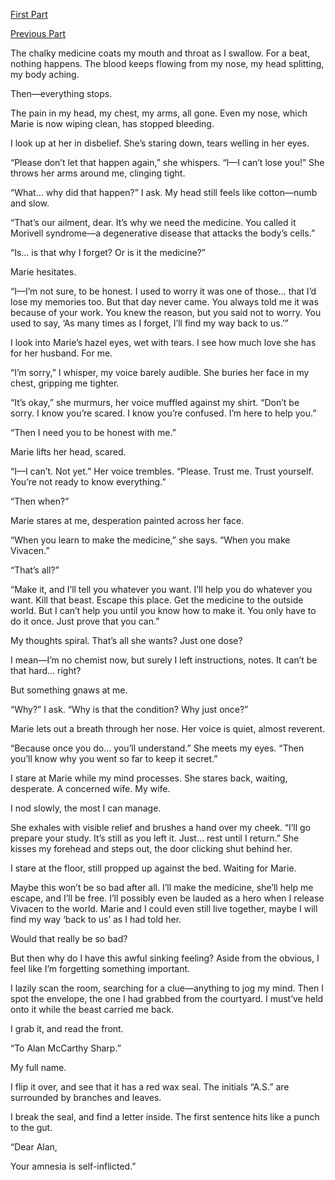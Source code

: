 [First Part](https://www.reddit.com/r/nosleep/s/pRk7l7czBO)

[Previous Part](https://www.reddit.com/r/nosleep/s/VgZYp6E3Az)

The chalky medicine coats my mouth and throat as I swallow. For a beat, nothing happens. The blood keeps flowing from my nose, my head splitting, my body aching.

Then—everything stops.

The pain in my head, my chest, my arms, all gone. Even my nose, which Marie is now wiping clean, has stopped bleeding.

I look up at her in disbelief. She’s staring down, tears welling in her eyes.

“Please don’t let that happen again,” she whispers. “I—I can’t lose you!” She throws her arms around me, clinging tight.

“What… why did that happen?” I ask. My head still feels like cotton—numb and slow.

“That’s our ailment, dear. It’s why we need the medicine. You called it Morivell syndrome—a degenerative disease that attacks the body’s cells.”

“Is… is that why I forget? Or is it the medicine?”

Marie hesitates.

“I—I’m not sure, to be honest. I used to worry it was one of those… that I’d lose my memories too. But that day never came. You always told me it was because of your work. You knew the reason, but you said not to worry. You used to say, ‘As many times as I forget, I’ll find my way back to us.’”

I look into Marie’s hazel eyes, wet with tears. I see how much love she has for her husband. For me.

“I’m sorry,” I whisper, my voice barely audible.
She buries her face in my chest, gripping me tighter.

“It’s okay,” she murmurs, her voice muffled against my shirt. “Don’t be sorry. I know you’re scared. I know you’re confused. I’m here to help you.”

“Then I need you to be honest with me.” 

Marie lifts her head, scared.

“I—I can’t. Not yet.” Her voice trembles. “Please. Trust me. Trust yourself. You’re not ready to know everything.”

“Then when?” 

Marie stares at me, desperation painted across her face.

“When you learn to make the medicine,” she says. “When you make Vivacen.”

“That’s all?”

“Make it, and I’ll tell you whatever you want. I’ll help you do whatever you want. Kill that beast. Escape this place. Get the medicine to the outside world. But I can’t help you until you know how to make it. You only have to do it once. Just prove that you can.”

My thoughts spiral. That’s all she wants? Just one dose?

I mean—I’m no chemist now, but surely I left instructions, notes. It can’t be that hard… right?

But something gnaws at me.

“Why?” I ask. “Why is that the condition? Why just once?”

Marie lets out a breath through her nose. Her voice is quiet, almost reverent.

“Because once you do… you’ll understand.” She meets my eyes. “Then you’ll know why you went so far to keep it secret.”

I stare at Marie while my mind processes. She stares back, waiting, desperate. A concerned wife. My wife.

I nod slowly, the most I can manage.

She exhales with visible relief and brushes a hand over my cheek. “I’ll go prepare your study. It’s still as you left it. Just... rest until I return.”
She kisses my forehead and steps out, the door clicking shut behind her.

I stare at the floor, still propped up against the bed. Waiting for Marie.

Maybe this won’t be so bad after all. I’ll make the medicine, she’ll help me escape, and I’ll be free. I’ll possibly even be lauded as a hero when I release Vivacen to the world. Marie and I could even still live together, maybe I will find my way ‘back to us’ as I had told her. 

Would that really be so bad?

But then why do I have this awful sinking feeling? Aside from the obvious, I feel like I’m forgetting something important.

I lazily scan the room, searching for a clue—anything to jog my mind. Then I spot the envelope, the one I had grabbed from the courtyard. I must’ve held onto it while the beast carried me back.

I grab it, and read the front. 

“To Alan McCarthy Sharp.” 

My full name.

I flip it over, and see that it has a red wax seal. The initials “A.S.” are surrounded by branches and leaves.

I break the seal, and find a letter inside. The first sentence hits like a punch to the gut.

“Dear Alan,

Your amnesia is self-inflicted.”
